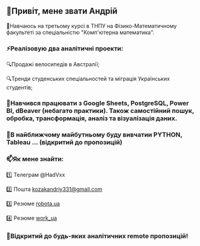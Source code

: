 ## :pushpin:Привіт, мене звати Андрій
:orange_book:Навчаюсь на третьому курсі в ТНПУ на Фізико-Математичному факультеті за спеціальністю "Комп'ютерна математика".

### ⚡Реалізовую два аналітичні проекти: 

:mag:Продажі велосипедів в Австралії;

:mag:Тренди студенських спеціальностей та міграція Українських студентів;

### 📝Навчився працювати з Google Sheets, PostgreSQL, Power BI, dBeaver (небагато практики). Також самостійний пошук, обробка, трансформація, аналіз та візуалізація даних.

### 🌱В найближчому майбутньому буду вивчатии PYTHON, Tableau ... (відкритий до пропозицій)

### 📫Як мене знайти:

1️⃣ Телеграм @HadVxx

2️⃣ Пошта kozakandriy331@gmail.com

3️⃣ Резюме [robota.ua](https://robota.ua/my/resumes/24702136)

4️⃣ Резюме [work_ua](https://www.work.ua/jobseeker/my/resumes/view/?id=14488999)
### :loudspeaker:Відкритий до будь-яких аналітичних remote пропозицій!
